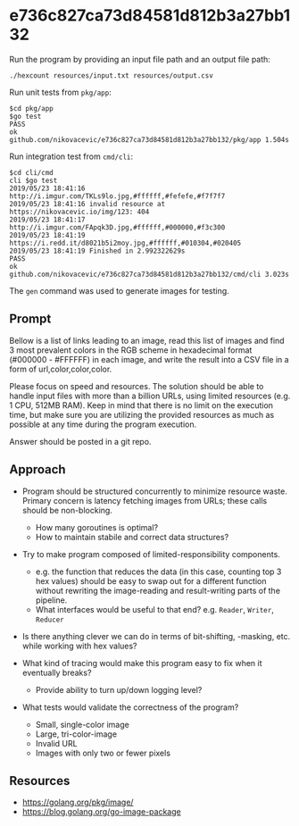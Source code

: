 # e736c827ca73d84581d812b3a27bb132

Run the program by providing an input file path and an output file path:
```
./hexcount resources/input.txt resources/output.csv
```

Run unit tests from `pkg/app`:
```
$cd pkg/app
$go test
PASS
ok      github.com/nikovacevic/e736c827ca73d84581d812b3a27bb132/pkg/app 1.504s
```

Run integration test from `cmd/cli`:
```
$cd cli/cmd
cli $go test
2019/05/23 18:41:16 http://i.imgur.com/TKLs9lo.jpg,#ffffff,#fefefe,#f7f7f7
2019/05/23 18:41:16 invalid resource at https://nikovacevic.io/img/123: 404
2019/05/23 18:41:17 http://i.imgur.com/FApqk3D.jpg,#ffffff,#000000,#f3c300
2019/05/23 18:41:19 https://i.redd.it/d8021b5i2moy.jpg,#ffffff,#010304,#020405
2019/05/23 18:41:19 Finished in 2.992322629s
PASS
ok      github.com/nikovacevic/e736c827ca73d84581d812b3a27bb132/cmd/cli 3.023s
```

The `gen` command was used to generate images for testing.

## Prompt

Bellow is a list of links leading to an image, read this list of images and find 3 most prevalent colors in the RGB scheme in hexadecimal format (#000000 - #FFFFFF) in each image, and write the result into a CSV file in a form of url,color,color,color.

Please focus on speed and resources. The solution should be able to handle input files with more than a billion URLs, using limited resources (e.g. 1 CPU, 512MB RAM). Keep in mind that there is no limit on the execution time, but make sure you are utilizing the provided resources as much as possible at any time during the program execution.

Answer should be posted in a git repo.

## Approach

* Program should be structured concurrently to minimize resource waste. Primary concern is latency fetching images from URLs; these calls should be non-blocking.
  * How many goroutines is optimal?
  * How to maintain stabile and correct data structures?

* Try to make program composed of limited-responsibility components.
  * e.g. the function that reduces the data (in this case, counting top 3 hex values) should be easy to swap out for a different function without rewriting the image-reading and result-writing parts of the pipeline.
  * What interfaces would be useful to that end? e.g. `Reader`, `Writer`, `Reducer`

* Is there anything clever we can do in terms of bit-shifting, -masking, etc. while working with hex values?

* What kind of tracing would make this program easy to fix when it eventually breaks?
  * Provide ability to turn up/down logging level?

* What tests would validate the correctness of the program?
  * Small, single-color image
  * Large, tri-color-image
  * Invalid URL
  * Images with only two or fewer pixels

## Resources

* https://golang.org/pkg/image/
* https://blog.golang.org/go-image-package
